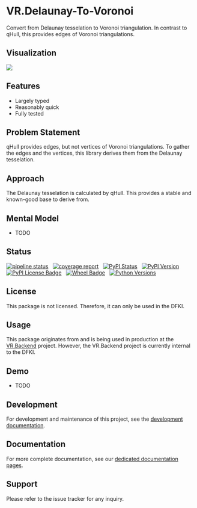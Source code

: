 # VR.Delaunay-To-Voronoi

Convert from Delaunay tesselation to Voronoi triangulation.
In contrast to qHull, this provides edges of Voronoi triangulations.

## Visualization

![](_images/scatter_delaunay_voronoi.png)

## Features

-   Largely typed
-   Reasonably quick
-   Fully tested

## Problem Statement

qHull provides edges, but not vertices of Voronoi triangulations.
To gather the edges and the vertices, this library derives them from the
  Delaunay tesselation.

## Approach

The Delaunay tesselation is calculated by qHull.
This provides a stable and known-good base to derive from.

## Mental Model

-   TODO

## Status

[![pipeline status](https://gitlab.com/dfki/fb/ni/ol/iml/vr/vr.delaunay-to-voronoi/badges/main/pipeline.svg)](https://gitlab.com/dfki/fb/ni/ol/iml/vr/vr.delaunay-to-voronoi/-/pipelines/latest)
&nbsp;
[![coverage report](https://gitlab.com/dfki/fb/ni/ol/iml/vr/vr.delaunay-to-voronoi/badges/main/coverage.svg)](https://gitlab.com/dfki/fb/ni/ol/iml/vr/vr.delaunay-to-voronoi/-/jobs)
&nbsp;
[![PyPI Status](https://img.shields.io/pypi/status/vr.delaunay-to-voronoi)](https://pypi.org/project/vr-delaunay-to-voronoi/)
&nbsp;
[![PyPI Version](https://img.shields.io/pypi/v/vr_delaunay_to_voronoi)](https://pypi.org/project/vr-delaunay-to-voronoi/#history)
&nbsp;
[![PyPI License Badge](https://img.shields.io/pypi/l/vr_delaunay_to_voronoi)](https://pypi.org/project/vr-delaunay-to-voronoi/)
&nbsp;
[![Wheel Badge](https://img.shields.io/pypi/wheel/vr_delaunay_to_voronoi)](https://pypi.org/project/vr-delaunay-to-voronoi/#files)
&nbsp;
[![Python Versions](https://img.shields.io/pypi/pyversions/vr_delaunay_to_voronoi)](https://pypi.org/project/vr-delaunay-to-voronoi/)

## License

This package is not licensed. Therefore, it can only be used in the DFKI.

## Usage

This package originates from and is being used in production
    at the [VR.Backend](https://git.ni.dfki.de/iml/vr/vr.backend) project.
However,
    the VR.Backend project is currently internal to the DFKI.

## Demo

-   TODO

## Development

For development and maintenance of this project,
  see the [development documentation](README_DEVELOPERS.md).

## Documentation

For more complete documentation,
    see our [dedicated documentation pages](https://dfki.gitlab.io/fb/ni/ol/iml/vr/vr.delaunay_to_voronoi/).

## Support

Please refer to the issue tracker for any inquiry.
